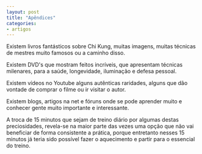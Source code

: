 ```yaml
---
layout: post
title: "Apêndices"
categories:
- artigos
---
```

Existem livros fantásticos sobre Chi Kung, muitas imagens, muitas técnicas de mestres muito famosos ou a caminho disso.

Existem DVD's que mostram feitos incríveis, que apresentam técnicas milenares, para a saúde, longevidade, iluminação e defesa pessoal.

Existem vídeos no Youtube alguns autênticas raridades, alguns que dão vontade de comprar o filme ou ir visitar o autor.

Existem blogs, artigos na net e fóruns onde se pode aprender muito e conhecer gente muito importante e interessante.

A troca de 15 minutos que sejam de treino diário por algumas destas preciosidades, revela-se na maior parte das vezes uma opção que não vai beneficiar de forma consistente a prática, porque entretanto nesses 15 minutos já teria sido possível fazer o aquecimento e partir para o essencial do treino. 
